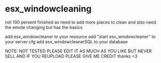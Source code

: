 # esx_windowcleaning
not 100 persent finished as need to add more places to clean and also need the emote changing but has the basics

add esx_windowcleaner to your resource
add "start esx_windowcleaner" to your server.cfg
add esx_windowcleanerSQL to your database 

NOTE: NOT TESTED PLEASE EDIT IT AS MUCH AS YOU LIKE BUT NEVER SELL AND IF YOU REUPLOAD PLEASE GIVE ME CREDIT thanks <3
